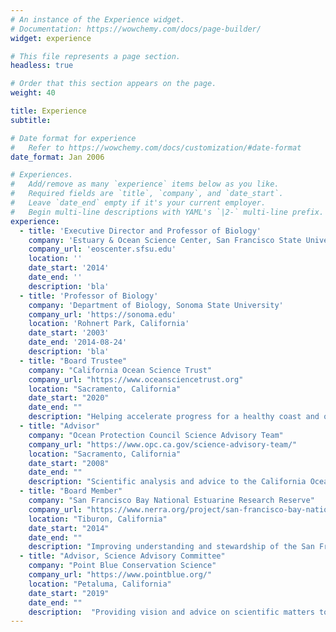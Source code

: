 ```yaml
---
# An instance of the Experience widget.
# Documentation: https://wowchemy.com/docs/page-builder/
widget: experience

# This file represents a page section.
headless: true

# Order that this section appears on the page.
weight: 40

title: Experience
subtitle:

# Date format for experience
#   Refer to https://wowchemy.com/docs/customization/#date-format
date_format: Jan 2006

# Experiences.
#   Add/remove as many `experience` items below as you like.
#   Required fields are `title`, `company`, and `date_start`.
#   Leave `date_end` empty if it's your current employer.
#   Begin multi-line descriptions with YAML's `|2-` multi-line prefix.
experience:
  - title: 'Executive Director and Professor of Biology'
    company: 'Estuary & Ocean Science Center, San Francisco State University'
    company_url: 'eoscenter.sfsu.edu'
    location: ''
    date_start: '2014'
    date_end: ''
    description: 'bla'
  - title: 'Professor of Biology'
    company: 'Department of Biology, Sonoma State University'
    company_url: 'https://sonoma.edu'
    location: 'Rohnert Park, California'
    date_start: '2003'
    date_end: '2014-08-24'
    description: 'bla'
  - title: "Board Trustee"
    company: "California Ocean Science Trust"
    company_url: "https://www.oceansciencetrust.org"
    location: "Sacramento, California"
    date_start: "2020"
    date_end: ""
    description: "Helping accelerate progress for a healthy coast and ocean"
  - title: "Advisor"
    company: "Ocean Protection Council Science Advisory Team"
    company_url: "https://www.opc.ca.gov/science-advisory-team/"
    location: "Sacramento, California"
    date_start: "2008"
    date_end: ""
    description: "Scientific analysis and advice to the California Ocean Protection Council" 
  - title: "Board Member"
    company: "San Francisco Bay National Estuarine Research Reserve"
    company_url: "https://www.nerra.org/project/san-francisco-bay-national-estuarine-research-reserve/"
    location: "Tiburon, California"
    date_start: "2014"
    date_end: ""
    description: "Improving understanding and stewardship of the San Francisco Estuary"
  - title: "Advisor, Science Advisory Committee"
    company: "Point Blue Conservation Science"
    company_url: "https://www.pointblue.org/"
    location: "Petaluma, California"
    date_start: "2019"
    date_end: ""
    description:  "Providing vision and advice on scientific matters to maximize the quality of science conducted by Point Blue and to help achieve collaborative strategic priorities"
---
```

